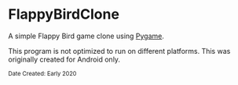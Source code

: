 # FlappyBirdClone
A simple Flappy Bird game clone using [Pygame](https://www.pygame.org/).

This program is not optimized to run on different platforms. This was originally created for Android only.

<sub>Date Created: Early 2020</sub>
